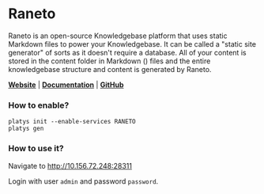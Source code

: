 # Raneto

Raneto is an open-source Knowledgebase platform that uses static Markdown files to power your Knowledgebase. It can be called a "static site generator" of sorts as it doesn't require a database. All of your content is stored in the content folder in Markdown () files and the entire knowledgebase structure and content is generated by Raneto.

**[Website](https://raneto.com/)** | **[Documentation](https://docs.raneto.com/)** | **[GitHub](https://github.com/ryanlelek/Raneto)**

### How to enable?

```
platys init --enable-services RANETO
platys gen
```

### How to use it?

Navigate to <http://10.156.72.248:28311> 

Login with user `admin` and password `password`. 

